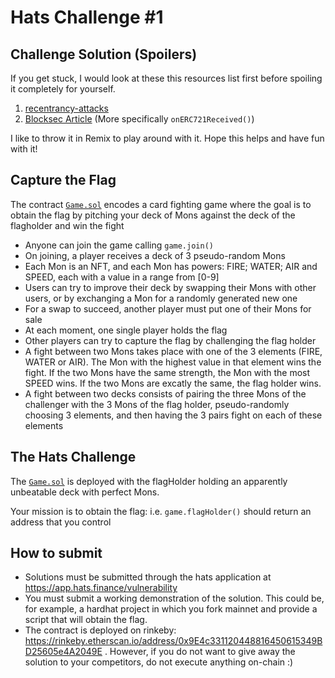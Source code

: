 # Hats Challenge #1

## Challenge Solution (Spoilers)
If you get stuck, I would look at these this resources list first before spoiling it completely for yourself. 
1. [recentrancy-attacks](https://github.com/pcaversaccio/reentrancy-attacks)
2. [Blocksec Article](https://blocksecteam.medium.com/when-safemint-becomes-unsafe-lessons-from-the-hypebears-security-incident-2965209bda2a) (More specifically `onERC721Received()`)

I like to throw it in Remix to play around with it. Hope this helps and have fun with it!

## Capture the Flag

The contract [`Game.sol`](./contracts/Game.sol) encodes a card fighting game where the goal is to obtain the flag by pitching your deck of Mons against the deck of the flagholder and win the fight

- Anyone can join the game calling `game.join()`
- On joining, a player receives a deck of 3 pseudo-random Mons
- Each Mon is an NFT, and each Mon has powers: FIRE; WATER; AIR and SPEED, each with a value in a range from [0-9]
- Users can try to improve their deck by swapping their Mons with other users, or by exchanging a Mon for a randomly generated new one
- For a swap to succeed, another player must put one of their Mons for sale
- At each moment, one single player holds the flag
- Other players can try to capture the flag by challenging the flag holder
- A fight between two Mons takes place with one of the 3 elements (FIRE, WATER or AIR). The Mon with the highest value in that element wins the fight. If the two Mons have the same strength, the Mon with the most SPEED wins. If the two Mons are excatly the same, the flag holder wins.
- A fight between two decks consists of pairing the three Mons of the challenger with the 3 Mons of the flag holder, pseudo-randomly choosing 3 elements, and then having the 3 pairs fight on each of these elements

## The Hats Challenge

The [`Game.sol`](./contracts/Game.sol) is deployed with the flagHolder holding an apparently unbeatable deck with perfect Mons.

Your mission is to obtain the flag: i.e. `game.flagHolder()` should return an address that you control

## How to submit

- Solutions must be submitted through the hats application at https://app.hats.finance/vulnerability
- You must submit a working demonstration of the solution. This could be, for example, a hardhat project in which you fork mainnet and provide a script that will obtain the flag.
- The contract is deployed on rinkeby: https://rinkeby.etherscan.io/address/0x9E4c331120448816450615349BD25605e4A2049E . However, if you do not want to give away the solution to your competitors, do not execute anything on-chain :)
